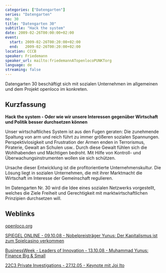 ```yaml
---
categories: ["Datengarten"]
series: "Datengarten"
no: 30
title: "Datengarten 30"
subtitle: "Hack the system"
date: 2009-02-26T00:00:00+02:00
event:
  start: 2009-02-26T00:20:00+02:00
  end:   2009-02-26T00:20:00+02:00
location: CCCB
speaker: Friedemann
speaker_url: mailto:friedemannATopenlocoPUNKTorg
language: de
streaming: false
---
```


Datengarten 30 beschäftigt sich mit sozialen Unternehmen im allgemeinen
und dem Projekt openloco im konkreten.

Kurzfassung
-----------

**Hack the system - Oder wie wir unsere Interessen gegenüber Wirtschaft
und Politik besser durchsetzen können**

Unser wirtschaftliches System ist aus den Fugen geraten: Die zunehmende
Spaltung von arm und reich führt zu immer größeren sozialen Spannungen.
Perspektivlosigkeit und Frustration der Armen enden in Terrorismus,
Piraterie, Gewalt an Schulen usw.. Durch diese Gewalt fühlen sich die
Wohlhabenden und Mächtigen bedroht. Mit Hilfe von Kontroll- und
Überwachungsinstrumenten wollen sie sich schützen.

Ursache dieser Entwicklung ist die profitorientierte Unternehmenskultur.
Die Lösung liegt in sozialen Unternehmen, die mit ihrer Marktmacht die
Wirtschaft im Interesse der Gemeinschaft regulieren.

Im Datengarten Nr. 30 wird die Idee eines sozialen Netzwerks
vorgestellt, welches die Ziele Freiheit und Gerechtigkeit mit
marktwirtschaftlichen Prinzipien durchsetzen will.

Weblinks
--------

[openloco.org](http://openloco.org)

[SPIEGEL ONLINE - 09.10.08 - Nobelpreisträger Yunus: Der Kapitalismus ist zum Spielcasino verkommen](http://www.spiegel.de/wirtschaft/0,1518,582929,00.html)

[BusinessWeek - Leaders of Innovation - 13.10.08 - Muhammad Yunus: Finance Big & Small](http://www.businessweek.com/mediacenter/qt/podcasts/Leaders_Innovation/leader_in_100908_yunus.m4v)

[22C3 Private Investigations - 27.12.05 - Keynote mit Joi Ito](http://chaosradio.ccc.de/22c3_m4v_390.html)
